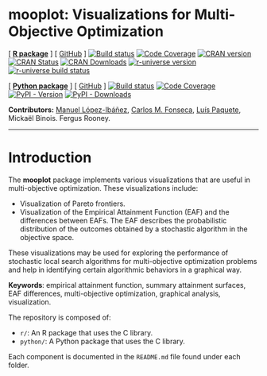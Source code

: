**mooplot**: Visualizations for Multi-Objective Optimization
========================================================
<!-- badges: start -->
[ [**R package**][r-mooplot-homepage] ] [ [GitHub][r-mooplot-github] ]
[![Build status][r-build-badge]][r-build-link]
[![Code Coverage][r-coverage-badge]][r-coverage-link]
[![CRAN version](https://www.r-pkg.org/badges/version-last-release/mooplot)][r-mooplot-cran]
[![CRAN Status](https://badges.cranchecks.info/worst/mooplot.svg)][r-mooplot-cran-results]
[![CRAN Downloads](https://cranlogs.r-pkg.org/badges/grand-total/mooplot)][r-mooplot-cran]
[![r-universe version][r-universe-version-badge]](https://multi-objective.r-universe.dev/mooplot)
[![r-universe build status][r-universe-build-badge]](https://github.com/r-universe/multi-objective/actions/workflows/build.yml)

[ [**Python package**][py-mooplot-homepage] ] [ [GitHub][py-mooplot-github] ]
[![Build status][py-build-badge]][py-build-link]
[![Code Coverage][py-coverage-badge]][py-coverage-link]
[![PyPI - Version](https://img.shields.io/pypi/v/mooplot)][py-mooplot-pypi]
[![PyPI - Downloads](https://img.shields.io/pypi/dm/mooplot?color=blue)][py-mooplot-pypi]
<!-- badges: end -->

**Contributors:**
    [Manuel López-Ibáñez](https://lopez-ibanez.eu),
    [Carlos M. Fonseca](https://eden.dei.uc.pt/~cmfonsec/),
    [Luís Paquete](https://eden.dei.uc.pt/~paquete/),
    Mickaël Binois.
    Fergus Rooney.

---------------------------------------

Introduction
============

The **mooplot** package implements various visualizations that are useful in
multi-objective optimization. These visualizations include:

 * Visualization of Pareto frontiers.
 * Visualization of the Empirical Attainment Function (EAF) and the differences
between EAFs. The EAF describes the probabilistic distribution of the outcomes
obtained by a stochastic algorithm in the objective space.

These visualizations may be used for exploring the performance of stochastic local
search algorithms for multi-objective optimization problems and help in identifying
certain algorithmic behaviors in a graphical way.

**Keywords**: empirical attainment function, summary attainment surfaces, EAF
differences, multi-objective optimization, graphical analysis, visualization.

The repository is composed of:

 * `r/`: An R package that uses the C library.
 * `python/`: A Python package that uses the C library.

Each component is documented in the `README.md` file found under each folder.


[py-build-badge]: https://github.com/multi-objective/mooplot/workflows/Python/badge.svg
[py-build-link]: https://github.com/multi-objective/mooplot/actions/workflows/python.yaml
[py-coverage-badge]: https://codecov.io/gh/multi-objective/mooplot/branch/main/graph/badge.svg?flag=python
[py-coverage-link]: https://app.codecov.io/gh/multi-objective/mooplot/tree/main/python
[py-mooplot-github]: https://github.com/multi-objective/mooplot/tree/main/python#readme
[py-mooplot-homepage]: https://multi-objective.github.io/mooplot/python
[py-mooplot-pypi]: https://pypi.org/project/mooplot/
[r-build-badge]: https://github.com/multi-objective/mooplot/workflows/R/badge.svg
[r-build-link]: https://github.com/multi-objective/mooplot/actions/workflows/R.yaml
[r-coverage-badge]: https://codecov.io/gh/multi-objective/mooplot/branch/main/graph/badge.svg?flag=R
[r-coverage-link]: https://app.codecov.io/gh/multi-objective/mooplot/tree/main/r
[r-mooplot-cran-results]: https://cran.r-project.org/web/checks/check_results_mooplot.html
[r-mooplot-cran]: https://cran.r-project.org/package=mooplot
[r-mooplot-github]: https://github.com/multi-objective/mooplot/tree/main/r#readme
[r-mooplot-homepage]: https://multi-objective.github.io/mooplot/r/
[r-universe-version-badge]: https://multi-objective.r-universe.dev/badges/mooplot
[r-universe-build-badge]: https://github.com/r-universe/multi-objective/actions/workflows/build.yml/badge.svg

